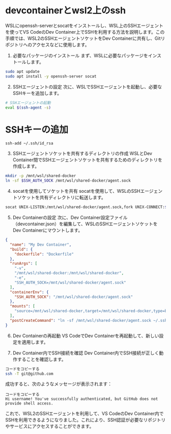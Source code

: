# devcontainerとwsl2上のssh
WSLにopenssh-serverとsocatをインストールし、WSL上のSSHエージェントを使ってVS CodeのDev Container上でSSHを利用する方法を説明します。この手順では、WSL2のSSHエージェントソケットをDev Containerに共有し、Gitリポジトリへのアクセスなどに使用します。

1. 必要なパッケージのインストール
まず、WSLに必要なパッケージをインストールします。

```sh
sudo apt update
sudo apt install -y openssh-server socat
```
2. SSHエージェントの設定
次に、WSLでSSHエージェントを起動し、必要なSSHキーを追加します。

```sh
# SSHエージェントの起動
eval $(ssh-agent -s)
```
# SSHキーの追加
```
ssh-add ~/.ssh/id_rsa
```
3. SSHエージェントソケットを共有するディレクトリの作成
WSLとDev Container間でSSHエージェントソケットを共有するためのディレクトリを作成します。

```sh
mkdir -p /mnt/wsl/shared-docker
ln -sf $SSH_AUTH_SOCK /mnt/wsl/shared-docker/agent.sock
```
4. socatを使用してソケットを共有
socatを使用して、WSLのSSHエージェントソケットを共有ディレクトリに転送します。

```sh
socat UNIX-LISTEN:/mnt/wsl/shared-docker/agent.sock,fork UNIX-CONNECT:$SSH_AUTH_SOCK
```
5. Dev Containerの設定
次に、Dev Container設定ファイル（devcontainer.json）を編集して、WSLのSSHエージェントソケットをDev Containerにマウントします。

```json
{
  "name": "My Dev Container",
  "build": {
    "dockerfile": "Dockerfile"
  },
  "runArgs": [
    "-v",
    "/mnt/wsl/shared-docker:/mnt/wsl/shared-docker",
    "-e",
    "SSH_AUTH_SOCK=/mnt/wsl/shared-docker/agent.sock"
  ],
  "containerEnv": {
    "SSH_AUTH_SOCK": "/mnt/wsl/shared-docker/agent.sock"
  },
  "mounts": [
    "source=/mnt/wsl/shared-docker,target=/mnt/wsl/shared-docker,type=bind,consistency=cached"
  ],
  "postCreateCommand": "ln -sf /mnt/wsl/shared-docker/agent.sock ~/.ssh/agent.sock"
}
```
 
6. Dev Containerの再起動
VS CodeでDev Containerを再起動して、新しい設定を適用します。

7. Dev Container内でSSH接続を確認
Dev Container内でSSH接続が正しく動作することを確認します。

```sh
コードをコピーする
ssh -T git@github.com
```
成功すると、次のようなメッセージが表示されます：

```vbnet
コードをコピーする
Hi username! You've successfully authenticated, but GitHub does not provide shell access.
```
これで、WSL2のSSHエージェントを利用して、VS CodeのDev Container内でSSHを利用できるようになりました。これにより、SSH認証が必要なリポジトリやサービスにアクセスすることができます。
